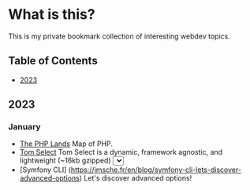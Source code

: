 # What is this?

This is my private bookmark collection of interesting webdev topics. 

## Table of Contents

  * [2023](#2023)

## 2023

### January

- [The PHP Lands](https://lands.php.earth/) Map of PHP.
- [Tom Select](https://tom-select.js.org/) Tom Select is a dynamic, framework agnostic, and lightweight (~16kb gzipped) <select> UI control.
- [Symfony CLI] (https://jmsche.fr/en/blog/symfony-cli-lets-discover-advanced-options) Let's discover advanced options!

